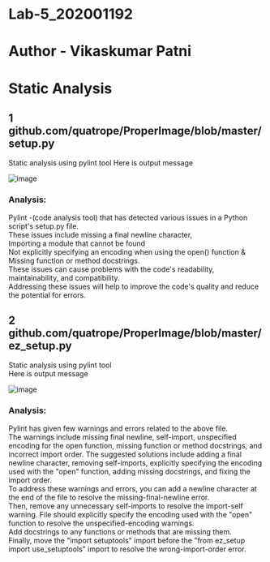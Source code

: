 # Lab-5_202001192
# Author - Vikaskumar Patni
# Static Analysis


## 1 github.com/quatrope/ProperImage/blob/master/setup.py
   Static analysis using pylint tool
   Here is output message  
   
  ![image](https://user-images.githubusercontent.com/103668123/225579646-9ed2246f-3069-42b0-a496-6df9cf89d317.png)


### Analysis:  
 Pylint -(code analysis tool) that has detected various issues in a Python script's setup.py file.  
 These issues include missing a final newline character,   
 Importing a module that cannot be found  
 Not explicitly specifying an encoding when using the open() function &  
 Missing function or method docstrings.   
 These issues can cause problems with the code's readability, maintainability, and compatibility.   
 Addressing these issues will help to improve the code's quality and reduce the potential for errors.



##  2 github.com/quatrope/ProperImage/blob/master/ez_setup.py
  Static analysis using pylint tool  
  Here is output message  
  
 ![image](https://user-images.githubusercontent.com/103668123/225579733-887181fc-2559-4320-bf19-8b8dcba7b81f.png)


### Analysis:  
Pylint has given few  warnings and errors related to the above file.  
The warnings include missing final newline, self-import, unspecified encoding for the open function, missing function or method docstrings, and incorrect import order.  The suggested solutions include adding a final newline character, removing self-imports, explicitly specifying the encoding used with the "open" function, adding missing docstrings, and fixing the import order.    
To address these warnings and errors, you can add a newline character at the end of the file to resolve the missing-final-newline error.   
Then, remove any unnecessary self-imports to resolve the import-self warning. File should explicitly specify the encoding used with the "open" function to resolve the unspecified-encoding warnings.  
Add docstrings to any functions or methods that are missing them.   
Finally, move the "import setuptools" import before the "from ez_setup import use_setuptools" import to resolve the wrong-import-order error.



